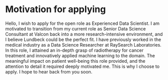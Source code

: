 # Motivation for applying
Hello, I wish to apply for the open role as Experienced Data Scientist. I am motivated to transition from my current role as Senior Data Science Consultant at Valcon back into a more research-intensive environment, and I believe Lundbeck could be the perfect fit. I have previously worked in the medical industry as a Data Science Researcher at RaySearch Laboratories. In this role, I attained an in-depth grasp of radiotherapy for cancer treatment and innovatively applied machine learning to the domain. The meaningful impact on patient well-being this role provided, and the attention to detail it required deeply motivated me. This is why I choose to apply. I hope to hear back from you soon.
